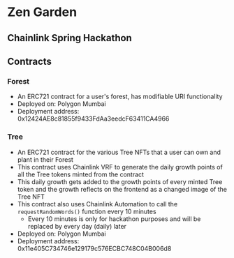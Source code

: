 # Zen Garden
## Chainlink Spring Hackathon

## Contracts

### Forest
- An ERC721 contract for a user's forest, has modifiable URI functionality
- Deployed on: Polygon Mumbai
- Deployment address: 0x12424AE8c81855f9433FdAa3eedcF63411CA4966

### Tree
- An ERC721 contract for the various Tree NFTs that a user can own and plant in their Forest
- This contract uses Chainlink VRF to generate the daily growth points of all the Tree tokens minted from the contract
- This daily growth gets added to the growth points of every minted Tree token and the growth reflects on the frontend as a changed image of the Tree NFT
- This contract also uses Chainlink Automation to call the ```requestRandomWords()``` function every 10 minutes
  - Every 10 minutes is only for hackathon purposes and will be replaced by every day (daily) later 
- Deployed on: Polygon Mumbai
- Deployment address: 0x11e405C734746e129179c576ECBC748C04B006d8
